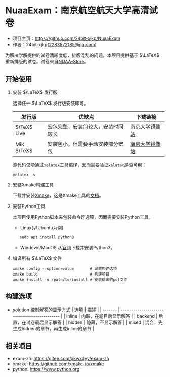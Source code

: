 # NuaaExam：南京航空航天大学高清试卷

- 项目主页：<https://github.com/24bit-xjkp/NuaaExam>
- 作者：24bit-xjkp(<2283572185@qq.com>)

为解决学解提供的试卷清晰度低，排版混乱的问题，本项目提供基于 $\LaTeX$ 重新排版的试卷。试卷来自[NUAA-Store](https://nuaa.store)。

## 开始使用

1. 安装 $\LaTeX$ 发行版

   选择任一 $\LaTeX$ 发行版安装即可。

   | 发行版      | 优缺点                             | 下载链接                                                                 |
   | ----------- | ---------------------------------- | ------------------------------------------------------------------------ |
   | $\TeX$ Live | 宏包完整，安装包较大，安装时间较长 | [南京大学镜像站](<https://mirrors.nju.edu.cn/CTAN/systems/texlive>)      |
   | MiK $\TeX$  | 安装包小，但需要手动安装部分宏包   | [南京大学镜像站](<https://mirrors.nju.edu.cn/CTAN/systems/win32/miktex>) |

   源代码仅能通过`xelatex`工具编译，因而需要验证`xelatex`是否可用：

   ```shell
   xelatex -v
   ```

2. 安装Xmake构建工具

   下载并安装[Xmake](<https://xmake.io/#/zh-cn/guide/installation>)，这是Xmake工具的[文档](<https://xmake.io/#/zh-cn>)。

3. 安装Python工具

   本项目使用Python脚本来包装命令行选项，因而需要安装Python工具。

   - Linux(以Ubuntu为例)

   ```shell
      sudo apt install python3
   ```

   - Windows/MacOS
   从[官网](<https://www.python.org/downloads>)下载并安装Python3。

4. 编译所有 $\LaTeX$ 文件

   ```shell
   xmake config --option=value       # 设置构建选项
   xmake build                       # 构建项目
   xmake install -o /path/to/install # 安装输出的pdf文件
   ```

## 构建选项

- solution 控制解答的显示方式
   | 选项    | 描述                                         |
   | ------- | -------------------------------------------- |
   | inline  | 内联，在题目后显示解答                       |
   | backend | 后置，在试卷最后显示解答                     |
   | hidden  | 隐藏，不显示解答                             |
   | mixed   | 混合，先生成hidden的章节，再生成inline的章节 |

## 相关项目

- exam-zh: <https://gitee.com/xkwxdyy/exam-zh>
- xmake: <https://github.com/xmake-io/xmake>
- python: <https://www.python.org>

